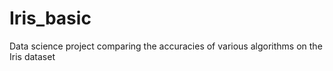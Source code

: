 # Iris_basic
Data science project comparing the accuracies of various algorithms on the Iris dataset
